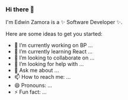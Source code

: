 ### Hi there 👋


I'm Edwin Zamora is a ✨ Software Developer ✨.

Here are some ideas to get you started:

- 🔭 I’m currently working on BP ...
- 🌱 I’m currently learning React ...
- 👯 I’m looking to collaborate on ...
- 🤔 I’m looking for help with ...
- 💬 Ask me about ...
- 📫 How to reach me: ...
- 😄 Pronouns: ...
- ⚡ Fun fact: ...

